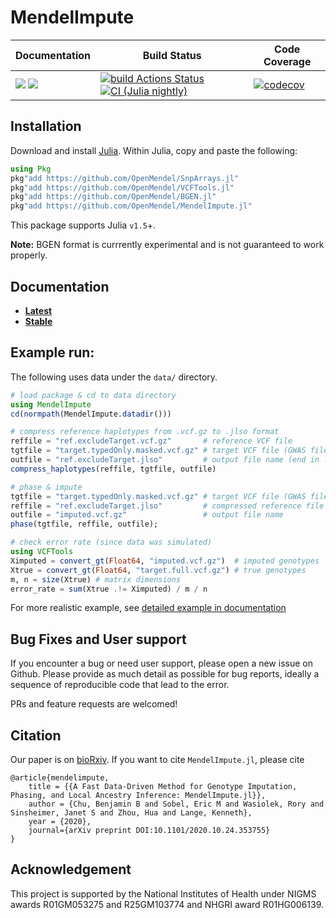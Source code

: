 # MendelImpute

| **Documentation** | **Build Status** | **Code Coverage**  |
|-------------------|------------------|--------------------|
| [![](https://img.shields.io/badge/docs-latest-blue.svg)](https://OpenMendel.github.io/MendelImpute.jl/dev/) [![](https://img.shields.io/badge/docs-stable-blue.svg)](https://OpenMendel.github.io/MendelImpute.jl/stable/) | [![build Actions Status](https://github.com/OpenMendel/MendelImpute.jl/workflows/CI/badge.svg)](https://github.com/OpenMendel/MendelImpute.jl/actions) [![CI (Julia nightly)](https://github.com/openmendel/mendelimpute.jl/workflows/JuliaNightly/badge.svg)](https://github.com/OpenMendel/MendelImpute.jl/actions/workflows/JuliaNightly.yml) | [![codecov](https://codecov.io/gh/OpenMendel/MendelImpute.jl/branch/master/graph/badge.svg?token=YyPqiFpIM1)](https://codecov.io/gh/OpenMendel/MendelImpute.jl) |

## Installation

Download and install [Julia](https://julialang.org/downloads/). Within Julia, copy and paste the following: 
```julia
using Pkg
pkg"add https://github.com/OpenMendel/SnpArrays.jl"
pkg"add https://github.com/OpenMendel/VCFTools.jl"
pkg"add https://github.com/OpenMendel/BGEN.jl"
pkg"add https://github.com/OpenMendel/MendelImpute.jl"
```
This package supports Julia `v1.5`+. 

**Note:** BGEN format is currrently experimental and is not guaranteed to work properly. 

## Documentation

+ [**Latest**](https://OpenMendel.github.io/MendelImpute.jl/dev/)
+ [**Stable**](https://OpenMendel.github.io/MendelImpute.jl/stable/)

## Example run:

The following uses data under the `data/` directory.

```julia
# load package & cd to data directory
using MendelImpute
cd(normpath(MendelImpute.datadir()))

# compress reference haplotypes from .vcf.gz to .jlso format
reffile = "ref.excludeTarget.vcf.gz"       # reference VCF file
tgtfile = "target.typedOnly.masked.vcf.gz" # target VCF file (GWAS file)
outfile = "ref.excludeTarget.jlso"         # output file name (end in .jlso)
compress_haplotypes(reffile, tgtfile, outfile)

# phase & impute
tgtfile = "target.typedOnly.masked.vcf.gz" # target VCF file (GWAS file)
reffile = "ref.excludeTarget.jlso"         # compressed reference file
outfile = "imputed.vcf.gz"                 # output file name
phase(tgtfile, reffile, outfile);

# check error rate (since data was simulated)
using VCFTools
Ximputed = convert_gt(Float64, "imputed.vcf.gz")  # imputed genotypes
Xtrue = convert_gt(Float64, "target.full.vcf.gz") # true genotypes
m, n = size(Xtrue) # matrix dimensions
error_rate = sum(Xtrue .!= Ximputed) / m / n
```

For more realistic example, see [detailed example in documentation](https://openmendel.github.io/MendelImpute.jl/dev/man/Phasing_and_Imputation/#Detailed-Example)

## Bug Fixes and User support

If you encounter a bug or need user support, please open a new issue on Github. Please provide as much detail as possible for bug reports, ideally a sequence of reproducible code that lead to the error. 

PRs and feature requests are welcomed!

## Citation

Our paper is on [bioRxiv](https://www.biorxiv.org/content/10.1101/2020.10.24.353755v2). If you want to cite `MendelImpute.jl`, please cite

```
@article{mendelimpute,
    title = {{A Fast Data-Driven Method for Genotype Imputation, Phasing, and Local Ancestry Inference: MendelImpute.jl}},
    author = {Chu, Benjamin B and Sobel, Eric M and Wasiolek, Rory and Sinsheimer, Janet S and Zhou, Hua and Lange, Kenneth},
    year = {2020},
    journal={arXiv preprint DOI:10.1101/2020.10.24.353755}
}
```

## Acknowledgement

This project is supported by the National Institutes of Health under NIGMS awards R01GM053275 and R25GM103774 and NHGRI award R01HG006139.
